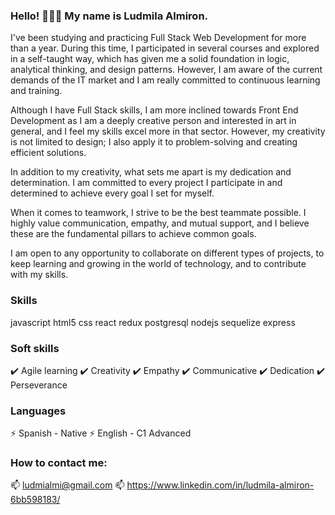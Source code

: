 
### Hello! 👋👋👋 My name is Ludmila Almiron.

I've been studying and practicing Full Stack Web Development for more than a year. During this time, I participated in several courses and explored in a self-taught way, which has given me a solid foundation in logic, analytical thinking, and design patterns. However, I am aware of the current demands of the IT market and I am really committed to continuous learning and training.

Although I have Full Stack skills, I am more inclined towards Front End Development as I am a deeply creative person and interested in art in general, and I feel my skills excel more in that sector. However, my creativity is not limited to design; I also apply it to problem-solving and creating efficient solutions.

In addition to my creativity, what sets me apart is my dedication and determination. I am committed to every project I participate in and determined to achieve every goal I set for myself.

When it comes to teamwork, I strive to be the best teammate possible. I highly value communication, empathy, and mutual support, and I believe these are the fundamental pillars to achieve common goals.

I am open to any opportunity to collaborate on different types of projects, to keep learning and growing in the world of technology, and to contribute with my skills.

### Skills
javascript 
html5 
css 
react 
redux 
postgresql 
nodejs 
sequelize 
express

### Soft skills
✔️ Agile learning
✔️ Creativity
✔️ Empathy
✔️ Communicative
✔️ Dedication
✔️ Perseverance

### Languages
⚡ Spanish - Native
⚡ English - C1 Advanced

### How to contact me:
📫 ludmialmi@gmail.com
📫 https://www.linkedin.com/in/ludmila-almiron-6bb598183/

<!--
**ludmila-almiron/Ludmila-Almiron** is a ✨ _special_ ✨ repository because its `README.md` (this file) appears on your GitHub profile.

Here are some ideas to get you started:

- 🔭 I’m currently working on ...
- 🌱 I’m currently learning ...
- 👯 I’m looking to collaborate on ...
- 🤔 I’m looking for help with ...
- 💬 Ask me about ...
- 📫 How to reach me: ...
- 😄 Pronouns: ...
- ⚡ Fun fact: ...
-->

